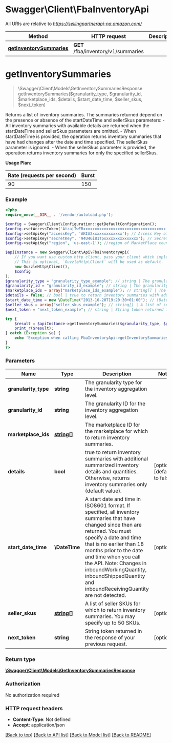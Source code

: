 # Swagger\Client\FbaInventoryApi

All URIs are relative to *https://sellingpartnerapi-na.amazon.com/*

Method | HTTP request | Description
------------- | ------------- | -------------
[**getInventorySummaries**](FbaInventoryApi.md#getinventorysummaries) | **GET** /fba/inventory/v1/summaries | 

# **getInventorySummaries**
> \Swagger\Client\Models\GetInventorySummariesResponse getInventorySummaries($granularity_type, $granularity_id, $marketplace_ids, $details, $start_date_time, $seller_skus, $next_token)



Returns a list of inventory summaries. The summaries returned depend on the presence or absence of the startDateTime and sellerSkus parameters:  - All inventory summaries with available details are returned when the startDateTime and sellerSkus parameters are omitted. - When startDateTime is provided, the operation returns inventory summaries that have had changes after the date and time specified. The sellerSkus parameter is ignored. - When the sellerSkus parameter is provided, the operation returns inventory summaries for only the specified sellerSkus.  

**Usage Plan:**

| Rate (requests per second) | Burst |
| ---- | ---- |
| 90 | 150 |  For more information, see \"Usage Plans and Rate Limits\" in the Selling Partner API documentation.

### Example
```php
<?php
require_once(__DIR__ . '/vendor/autoload.php');

$config = Swagger\Client\Configuration::getDefaultConfiguration();
$config->setAccessToken('Atza|IwEBxxxxxxxxxxxxxxxxxxxxxxxxxxxxxxxxxxxx'); //access token of Selling Partner
$config->setApiKey("accessKey", 'AKIA2xxxxxxxxxxxxx'); // Access Key of IAM
$config->setApiKey("secretKey", '94U4Gi81Tpxxxxxxxxxxxxxxx'); // Secret Key of IAM
$config->setApiKey("region", 'us-east-1'); //region of MarketPlace country

$apiInstance = new Swagger\Client\Api\FbaInventoryApi(
    // If you want use custom http client, pass your client which implements `GuzzleHttp\ClientInterface`.
    // This is optional, `GuzzleHttp\Client` will be used as default.
    new GuzzleHttp\Client(),
    $config
);
$granularity_type = "granularity_type_example"; // string | The granularity type for the inventory aggregation level.
$granularity_id = "granularity_id_example"; // string | The granularity ID for the inventory aggregation level.
$marketplace_ids = array("marketplace_ids_example"); // string[] | The marketplace ID for the marketplace for which to return inventory summaries.
$details = false; // bool | true to return inventory summaries with additional summarized inventory details and quantities. Otherwise, returns inventory summaries only (default value).
$start_date_time = new \DateTime("2013-10-20T19:20:30+01:00"); // \DateTime | A start date and time in ISO8601 format. If specified, all inventory summaries that have changed since then are returned. You must specify a date and time that is no earlier than 18 months prior to the date and time when you call the API. Note: Changes in inboundWorkingQuantity, inboundShippedQuantity and inboundReceivingQuantity are not detected.
$seller_skus = array("seller_skus_example"); // string[] | A list of seller SKUs for which to return inventory summaries. You may specify up to 50 SKUs.
$next_token = "next_token_example"; // string | String token returned in the response of your previous request.

try {
    $result = $apiInstance->getInventorySummaries($granularity_type, $granularity_id, $marketplace_ids, $details, $start_date_time, $seller_skus, $next_token);
    print_r($result);
} catch (Exception $e) {
    echo 'Exception when calling FbaInventoryApi->getInventorySummaries: ', $e->getMessage(), PHP_EOL;
}
?>
```

### Parameters

Name | Type | Description  | Notes
------------- | ------------- | ------------- | -------------
 **granularity_type** | **string**| The granularity type for the inventory aggregation level. |
 **granularity_id** | **string**| The granularity ID for the inventory aggregation level. |
 **marketplace_ids** | [**string[]**](../Model/string.md)| The marketplace ID for the marketplace for which to return inventory summaries. |
 **details** | **bool**| true to return inventory summaries with additional summarized inventory details and quantities. Otherwise, returns inventory summaries only (default value). | [optional] [default to false]
 **start_date_time** | **\DateTime**| A start date and time in ISO8601 format. If specified, all inventory summaries that have changed since then are returned. You must specify a date and time that is no earlier than 18 months prior to the date and time when you call the API. Note: Changes in inboundWorkingQuantity, inboundShippedQuantity and inboundReceivingQuantity are not detected. | [optional]
 **seller_skus** | [**string[]**](../Model/string.md)| A list of seller SKUs for which to return inventory summaries. You may specify up to 50 SKUs. | [optional]
 **next_token** | **string**| String token returned in the response of your previous request. | [optional]

### Return type

[**\Swagger\Client\Models\GetInventorySummariesResponse**](../Model/GetInventorySummariesResponse.md)

### Authorization

No authorization required

### HTTP request headers

 - **Content-Type**: Not defined
 - **Accept**: application/json

[[Back to top]](#) [[Back to API list]](../../README.md#documentation-for-api-endpoints) [[Back to Model list]](../../README.md#documentation-for-models) [[Back to README]](../../README.md)

